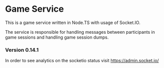 # Game Service

This is a game service written in Node.TS with usage of Socket.IO.

The service is responsible for handling messages between participants in game sessions and handling game session dumps.

### Version 0.14.1

In order to see analytics on the socketio status visit https://admin.socket.io/